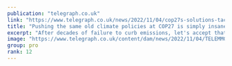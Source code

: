 ```yaml
---
publication: "telegraph.co.uk"
link: "https://www.telegraph.co.uk/news/2022/11/04/cop27s-solutions-tackle-climate-change-insane/"
title: "Pushing the same old climate policies at COP27 is simply insane"
excerpt: "After decades of failure to curb emissions, let's accept that capitalist investment is not the problem: it's the solution"
image: "https://www.telegraph.co.uk/content/dam/news/2022/11/04/TELEMMGLPICT000314877019_trans_NvBQzQNjv4BqNr7buqbkV04AEATLFYLNjAsIcagKWDTsYii0WZbrxoU.jpeg?impolicy=logo-overlay"
group: pro
rank: 12
---
```

